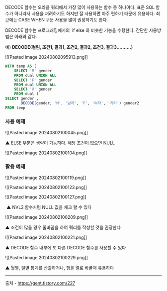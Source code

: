 DECODE 함수는 오라클 쿼리에서 가장 많이 사용하는 함수 중 하나이다. 표준 SQL 함수가 아니라서 사용을 꺼려하기도 하지만 잘 사용하면 아주 편하기 때문에 유용하다. 최근에는 CASE WHEN 구문 사용을 많이 권장하기도 한다.

DECODE 함수는 프로그래밍에서의  if else 와 비슷한 기능을 수행한다. 간단한 사용방법은 아래와 같다.

예) **DECODE(컬럼, 조건1, 결과1, 조건2, 결과2, 조건3, 결과3..........)**



![[Pasted image 20240802095913.png]]


```sql
WITH temp AS ( 
	SELECT 'M' gender 
	FROM dual UNION ALL 
	SELECT 'F' gender 
	FROM dual UNION ALL 
	SELECT 'X' gender 
	FROM dual ) 
SELECT gender , 
	   DECODE(gender, 'M', '남자', 'F', '여자', '기타') gender2 
FROM temp
```


### 사용 예제



![[Pasted image 20240802100045.png]]

**▲** ELSE 부분은 생략이 가능하다. 해당 조건이 없으면 NULL


![[Pasted image 20240802100104.png]]



### 활용 예제

![[Pasted image 20240802100119.png]]

![[Pasted image 20240802100123.png]]


![[Pasted image 20240802100127.png]]

 **▲** NVL2 함수처럼 NULL 값을 체크 할 수 있다





![[Pasted image 20240802100209.png]]

▲ 조건이 많을 경우 줄바꿈을 하여 쿼리를 작성할 것을 권장한다


![[Pasted image 20240802100221.png]]

▲ DECODE 함수 내부에 또 다른 DECODE 함수를 사용할 수 있다


![[Pasted image 20240802100229.png]]


▲ 월별, 일별 통계를 산출하거나, 행을 열로 바꿀때 유용하다







---
출처 - https://gent.tistory.com/227
